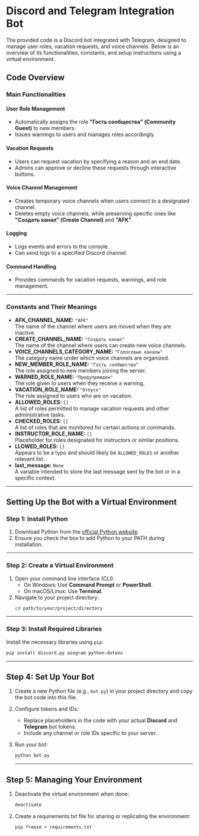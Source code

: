 # Discord and Telegram Integration Bot

The provided code is a Discord bot integrated with Telegram, designed to manage user roles, vacation requests, and voice channels. Below is an overview of its functionalities, constants, and setup instructions using a virtual environment.

## Code Overview

### Main Functionalities

#### User Role Management
- Automatically assigns the role **"Гость сообщества" (Community Guest)** to new members.
- Issues warnings to users and manages roles accordingly.

#### Vacation Requests
- Users can request vacation by specifying a reason and an end date.
- Admins can approve or decline these requests through interactive buttons.

#### Voice Channel Management
- Creates temporary voice channels when users connect to a designated channel.
- Deletes empty voice channels, while preserving specific ones like **"Создать канал" (Create Channel)** and **"AFK"**.

#### Logging
- Logs events and errors to the console.
- Can send logs to a specified Discord channel.

#### Command Handling
- Provides commands for vacation requests, warnings, and role management.

---

### Constants and Their Meanings

- **AFK_CHANNEL_NAME:** `"AFK"`  
  The name of the channel where users are moved when they are inactive.
- **CREATE_CHANNEL_NAME:** `"Создать канал"`  
  The name of the channel where users can create new voice channels.
- **VOICE_CHANNELS_CATEGORY_NAME:** `"Голосовые каналы"`  
  The category name under which voice channels are organized.
- **NEW_MEMBER_ROLE_NAME:** `"Гость сообщества"`  
  The role assigned to new members joining the server.
- **WARNED_ROLE_NAME:** `"Предупрежден"`  
  The role given to users when they receive a warning.
- **VACATION_ROLE_NAME:** `"Отпуск"`  
  The role assigned to users who are on vacation.
- **ALLOWED_ROLES:** `[]`  
  A list of roles permitted to manage vacation requests and other administrative tasks.
- **CHECKED_ROLES:** `[]`  
  A list of roles that are monitored for certain actions or commands.
- **INSTRUCTOR_ROLE_NAME:** `[]`  
  Placeholder for roles designated for instructors or similar positions.
- **LLOWED_ROLES:** `[]`  
  Appears to be a typo and should likely be `ALLOWED_ROLES` or another relevant list.
- **last_message:** `None`  
  A variable intended to store the last message sent by the bot or in a specific context.

---

## Setting Up the Bot with a Virtual Environment

### Step 1: Install Python
1. Download Python from the [official Python website](https://www.python.org/).
2. Ensure you check the box to add Python to your PATH during installation.

---

### Step 2: Create a Virtual Environment
1. Open your command line interface (CLI):
   - On Windows: Use **Command Prompt** or **PowerShell**.
   - On macOS/Linux: Use **Terminal**.
2. Navigate to your project directory:
   ```bash
   cd path/to/your/project/directory

---
### Step 3: Install Required Libraries

Install the necessary libraries using `pip`:

```bash
pip install discord.py aiogram python-dotenv
```

---

## Step 4: Set Up Your Bot

1. Create a new Python file (e.g., `bot.py`) in your project directory and copy the bot code into this file.
2. Configure tokens and IDs:
   - Replace placeholders in the code with your actual **Discord** and **Telegram** bot tokens.
   - Include any channel or role IDs specific to your server.
3. Run your bot:
   ```bash
   python bot.py
   ```

   ---

## Step 5: Managing Your Environment

1. Deactivate the virtual environment when done:
   ```bash
   deactivate
   ```
2. Create a requirements.txt file for sharing or replicating the environment:
   ```
   pip freeze > requirements.txt
   ```
